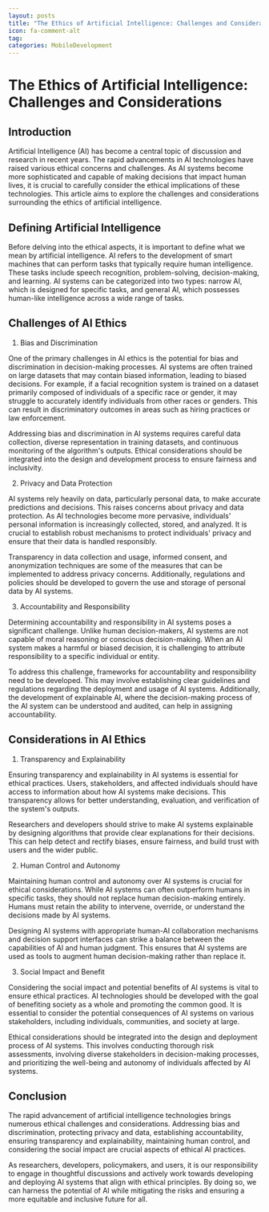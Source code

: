 ```yaml
---
layout: posts
title: "The Ethics of Artificial Intelligence: Challenges and Considerations"
icon: fa-comment-alt
tag:      
categories: MobileDevelopment
---
```



# The Ethics of Artificial Intelligence: Challenges and Considerations

## Introduction

Artificial Intelligence (AI) has become a central topic of discussion and research in recent years. The rapid advancements in AI technologies have raised various ethical concerns and challenges. As AI systems become more sophisticated and capable of making decisions that impact human lives, it is crucial to carefully consider the ethical implications of these technologies. This article aims to explore the challenges and considerations surrounding the ethics of artificial intelligence.

## Defining Artificial Intelligence

Before delving into the ethical aspects, it is important to define what we mean by artificial intelligence. AI refers to the development of smart machines that can perform tasks that typically require human intelligence. These tasks include speech recognition, problem-solving, decision-making, and learning. AI systems can be categorized into two types: narrow AI, which is designed for specific tasks, and general AI, which possesses human-like intelligence across a wide range of tasks.

## Challenges of AI Ethics

1. Bias and Discrimination

One of the primary challenges in AI ethics is the potential for bias and discrimination in decision-making processes. AI systems are often trained on large datasets that may contain biased information, leading to biased decisions. For example, if a facial recognition system is trained on a dataset primarily composed of individuals of a specific race or gender, it may struggle to accurately identify individuals from other races or genders. This can result in discriminatory outcomes in areas such as hiring practices or law enforcement.

Addressing bias and discrimination in AI systems requires careful data collection, diverse representation in training datasets, and continuous monitoring of the algorithm's outputs. Ethical considerations should be integrated into the design and development process to ensure fairness and inclusivity.

2. Privacy and Data Protection

AI systems rely heavily on data, particularly personal data, to make accurate predictions and decisions. This raises concerns about privacy and data protection. As AI technologies become more pervasive, individuals' personal information is increasingly collected, stored, and analyzed. It is crucial to establish robust mechanisms to protect individuals' privacy and ensure that their data is handled responsibly.

Transparency in data collection and usage, informed consent, and anonymization techniques are some of the measures that can be implemented to address privacy concerns. Additionally, regulations and policies should be developed to govern the use and storage of personal data by AI systems.

3. Accountability and Responsibility

Determining accountability and responsibility in AI systems poses a significant challenge. Unlike human decision-makers, AI systems are not capable of moral reasoning or conscious decision-making. When an AI system makes a harmful or biased decision, it is challenging to attribute responsibility to a specific individual or entity.

To address this challenge, frameworks for accountability and responsibility need to be developed. This may involve establishing clear guidelines and regulations regarding the deployment and usage of AI systems. Additionally, the development of explainable AI, where the decision-making process of the AI system can be understood and audited, can help in assigning accountability.

## Considerations in AI Ethics

1. Transparency and Explainability

Ensuring transparency and explainability in AI systems is essential for ethical practices. Users, stakeholders, and affected individuals should have access to information about how AI systems make decisions. This transparency allows for better understanding, evaluation, and verification of the system's outputs.

Researchers and developers should strive to make AI systems explainable by designing algorithms that provide clear explanations for their decisions. This can help detect and rectify biases, ensure fairness, and build trust with users and the wider public.

2. Human Control and Autonomy

Maintaining human control and autonomy over AI systems is crucial for ethical considerations. While AI systems can often outperform humans in specific tasks, they should not replace human decision-making entirely. Humans must retain the ability to intervene, override, or understand the decisions made by AI systems.

Designing AI systems with appropriate human-AI collaboration mechanisms and decision support interfaces can strike a balance between the capabilities of AI and human judgment. This ensures that AI systems are used as tools to augment human decision-making rather than replace it.

3. Social Impact and Benefit

Considering the social impact and potential benefits of AI systems is vital to ensure ethical practices. AI technologies should be developed with the goal of benefiting society as a whole and promoting the common good. It is essential to consider the potential consequences of AI systems on various stakeholders, including individuals, communities, and society at large.

Ethical considerations should be integrated into the design and deployment process of AI systems. This involves conducting thorough risk assessments, involving diverse stakeholders in decision-making processes, and prioritizing the well-being and autonomy of individuals affected by AI systems.

## Conclusion

The rapid advancement of artificial intelligence technologies brings numerous ethical challenges and considerations. Addressing bias and discrimination, protecting privacy and data, establishing accountability, ensuring transparency and explainability, maintaining human control, and considering the social impact are crucial aspects of ethical AI practices.

As researchers, developers, policymakers, and users, it is our responsibility to engage in thoughtful discussions and actively work towards developing and deploying AI systems that align with ethical principles. By doing so, we can harness the potential of AI while mitigating the risks and ensuring a more equitable and inclusive future for all.
